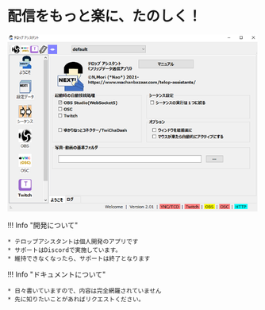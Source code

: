 # 配信をもっと楽に、たのしく！

![Image title](images/title.png)

!!! Info "開発について"

    * テロップアシスタントは個人開発のアプリです
    * サポートはDiscordで実施しています。
    * 維持できなくなったら、サポートは終了となります

!!! Info "ドキュメントについて"

    * 日々書いていますので、内容は完全網羅されていません
    * 先に知りたいことがあればリクエストください。
    